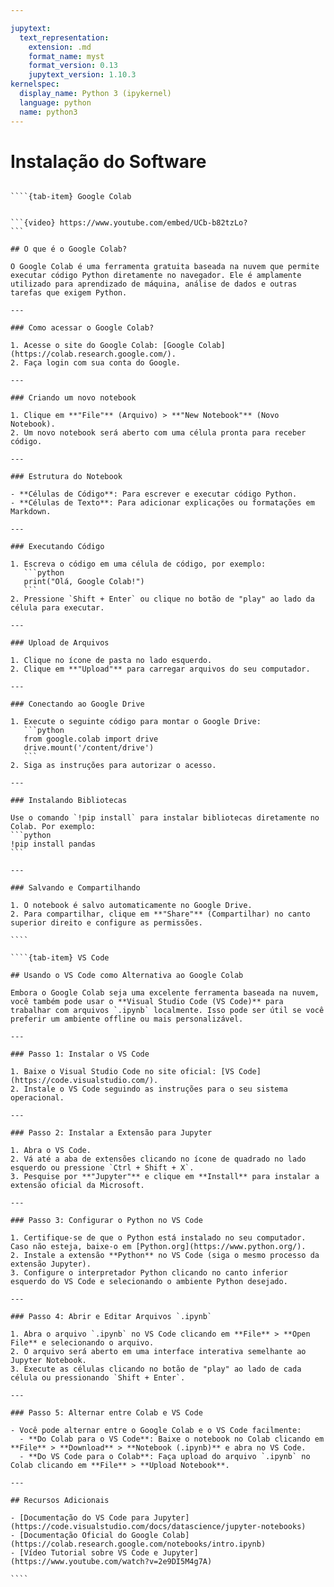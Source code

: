 ```yaml
---

jupytext:
  text_representation:
    extension: .md
    format_name: myst
    format_version: 0.13
    jupytext_version: 1.10.3
kernelspec:
  display_name: Python 3 (ipykernel)
  language: python
  name: python3
---
```


# Instalação do Software

```{video} https://www.youtube.com/embed/UCb-b82tzLo?
```


`````{tab-set}
````{tab-item} Google Colab


```{video} https://www.youtube.com/embed/UCb-b82tzLo?
```

## O que é o Google Colab?

O Google Colab é uma ferramenta gratuita baseada na nuvem que permite executar código Python diretamente no navegador. Ele é amplamente utilizado para aprendizado de máquina, análise de dados e outras tarefas que exigem Python.

---

### Como acessar o Google Colab?

1. Acesse o site do Google Colab: [Google Colab](https://colab.research.google.com/).
2. Faça login com sua conta do Google.

---

### Criando um novo notebook

1. Clique em **"File"** (Arquivo) > **"New Notebook"** (Novo Notebook).
2. Um novo notebook será aberto com uma célula pronta para receber código.

---

### Estrutura do Notebook

- **Células de Código**: Para escrever e executar código Python.
- **Células de Texto**: Para adicionar explicações ou formatações em Markdown.

---

### Executando Código

1. Escreva o código em uma célula de código, por exemplo:
   ```python
   print("Olá, Google Colab!")
   ```
2. Pressione `Shift + Enter` ou clique no botão de "play" ao lado da célula para executar.

---

### Upload de Arquivos

1. Clique no ícone de pasta no lado esquerdo.
2. Clique em **"Upload"** para carregar arquivos do seu computador.

---

### Conectando ao Google Drive

1. Execute o seguinte código para montar o Google Drive:
   ```python
   from google.colab import drive
   drive.mount('/content/drive')
   ```
2. Siga as instruções para autorizar o acesso.

---

### Instalando Bibliotecas

Use o comando `!pip install` para instalar bibliotecas diretamente no Colab. Por exemplo:
```python
!pip install pandas
```

---

### Salvando e Compartilhando

1. O notebook é salvo automaticamente no Google Drive.
2. Para compartilhar, clique em **"Share"** (Compartilhar) no canto superior direito e configure as permissões.

````

````{tab-item} VS Code

## Usando o VS Code como Alternativa ao Google Colab

Embora o Google Colab seja uma excelente ferramenta baseada na nuvem, você também pode usar o **Visual Studio Code (VS Code)** para trabalhar com arquivos `.ipynb` localmente. Isso pode ser útil se você preferir um ambiente offline ou mais personalizável.

---

### Passo 1: Instalar o VS Code

1. Baixe o Visual Studio Code no site oficial: [VS Code](https://code.visualstudio.com/).
2. Instale o VS Code seguindo as instruções para o seu sistema operacional.

---

### Passo 2: Instalar a Extensão para Jupyter

1. Abra o VS Code.
2. Vá até a aba de extensões clicando no ícone de quadrado no lado esquerdo ou pressione `Ctrl + Shift + X`.
3. Pesquise por **"Jupyter"** e clique em **Install** para instalar a extensão oficial da Microsoft.

---

### Passo 3: Configurar o Python no VS Code

1. Certifique-se de que o Python está instalado no seu computador. Caso não esteja, baixe-o em [Python.org](https://www.python.org/).
2. Instale a extensão **Python** no VS Code (siga o mesmo processo da extensão Jupyter).
3. Configure o interpretador Python clicando no canto inferior esquerdo do VS Code e selecionando o ambiente Python desejado.

---

### Passo 4: Abrir e Editar Arquivos `.ipynb`

1. Abra o arquivo `.ipynb` no VS Code clicando em **File** > **Open File** e selecionando o arquivo.
2. O arquivo será aberto em uma interface interativa semelhante ao Jupyter Notebook.
3. Execute as células clicando no botão de "play" ao lado de cada célula ou pressionando `Shift + Enter`.

---

### Passo 5: Alternar entre Colab e VS Code

- Você pode alternar entre o Google Colab e o VS Code facilmente:
  - **Do Colab para o VS Code**: Baixe o notebook no Colab clicando em **File** > **Download** > **Notebook (.ipynb)** e abra no VS Code.
  - **Do VS Code para o Colab**: Faça upload do arquivo `.ipynb` no Colab clicando em **File** > **Upload Notebook**.

---

## Recursos Adicionais

- [Documentação do VS Code para Jupyter](https://code.visualstudio.com/docs/datascience/jupyter-notebooks)
- [Documentação Oficial do Google Colab](https://colab.research.google.com/notebooks/intro.ipynb)
- [Vídeo Tutorial sobre VS Code e Jupyter](https://www.youtube.com/watch?v=2e9DI5M4g7A)

````
```````


